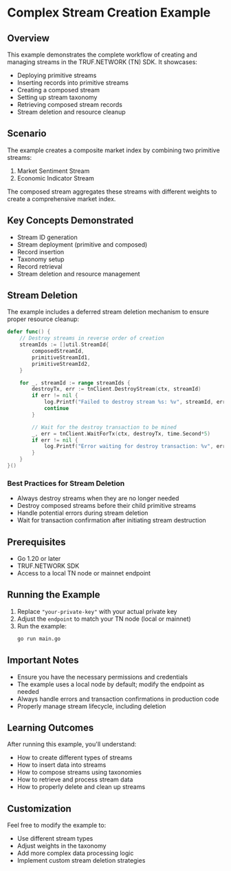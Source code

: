 # Complex Stream Creation Example

## Overview

This example demonstrates the complete workflow of creating and managing streams in the TRUF.NETWORK (TN) SDK. It showcases:

- Deploying primitive streams
- Inserting records into primitive streams
- Creating a composed stream
- Setting up stream taxonomy
- Retrieving composed stream records
- Stream deletion and resource cleanup

## Scenario

The example creates a composite market index by combining two primitive streams:
1. Market Sentiment Stream
2. Economic Indicator Stream

The composed stream aggregates these streams with different weights to create a comprehensive market index.

## Key Concepts Demonstrated

- Stream ID generation
- Stream deployment (primitive and composed)
- Record insertion
- Taxonomy setup
- Record retrieval
- Stream deletion and resource management

## Stream Deletion

The example includes a deferred stream deletion mechanism to ensure proper resource cleanup:

```go
defer func() {
    // Destroy streams in reverse order of creation
    streamIds := []util.StreamId{
        composedStreamId,
        primitiveStreamId1,
        primitiveStreamId2,
    }

    for _, streamId := range streamIds {
        destroyTx, err := tnClient.DestroyStream(ctx, streamId)
        if err != nil {
            log.Printf("Failed to destroy stream %s: %v", streamId, err)
            continue
        }

        // Wait for the destroy transaction to be mined
        _, err = tnClient.WaitForTx(ctx, destroyTx, time.Second*5)
        if err != nil {
            log.Printf("Error waiting for destroy transaction: %v", err)
        }
    }
}()
```

### Best Practices for Stream Deletion

- Always destroy streams when they are no longer needed
- Destroy composed streams before their child primitive streams
- Handle potential errors during stream deletion
- Wait for transaction confirmation after initiating stream destruction

## Prerequisites

- Go 1.20 or later
- TRUF.NETWORK SDK
- Access to a local TN node or mainnet endpoint

## Running the Example

1. Replace `"your-private-key"` with your actual private key
2. Adjust the `endpoint` to match your TN node (local or mainnet)
3. Run the example:
   ```bash
   go run main.go
   ```

## Important Notes

- Ensure you have the necessary permissions and credentials
- The example uses a local node by default; modify the endpoint as needed
- Always handle errors and transaction confirmations in production code
- Properly manage stream lifecycle, including deletion

## Learning Outcomes

After running this example, you'll understand:
- How to create different types of streams
- How to insert data into streams
- How to compose streams using taxonomies
- How to retrieve and process stream data
- How to properly delete and clean up streams

## Customization

Feel free to modify the example to:
- Use different stream types
- Adjust weights in the taxonomy
- Add more complex data processing logic
- Implement custom stream deletion strategies